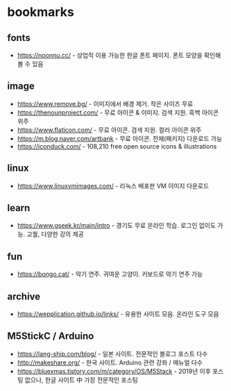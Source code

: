 # bookmarks



## fonts

- https://noonnu.cc/ - 상업적 이용 가능한 한글 폰트 페이지. 폰트 모양을 확인해볼 수 있음


## image
- https://www.remove.bg/ - 이미지에서 배경 제거. 작은 사이즈 무료
- https://thenounproject.com/ - 무료 아이콘 & 이미지. 검색 지원. 흑백 아이콘 위주
- https://www.flaticon.com/ - 무료 아이콘. 검색 지원. 컬러 아이콘 위주
- https://m.blog.naver.com/artbank - 무료 아이콘. 전체(패키지) 다운로드 가능
- https://iconduck.com/ - 108,210 free open source icons & illustrations


## linux
- https://www.linuxvmimages.com/ - 리눅스 배포판 VM 이미지 다운로드


## learn
- https://www.gseek.kr/main/intro - 경기도 무료 온라인 학습. 로그인 없이도 가능. 고퀄, 다양한 강의 제공


## fun
- https://bongo.cat/ - 악기 연주. 귀여운 고양이. 키보드로 악기 연주 가능


## archive
- https://wepplication.github.io/links/ - 유용한 사이트 모음. 온라인 도구 모음


## M5StickC / Arduino
- https://lang-ship.com/blog/ - 일본 사이트. 전문적인 블로그 포스트 다수
- http://makeshare.org/ - 한국 사이트. Arduino 관련 강좌 / 매뉴얼 다수
- https://bluexmas.tistory.com/m/category/OS/M5Stack - 2019년 이후 포스팅 없으나, 한글 사이트 中 가장 전문적인 포스팅
